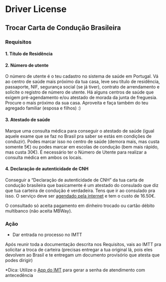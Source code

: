 # Driver License

## Trocar Carta de Condução Brasileira

### Requisitos

#### 1. Título de Residência

#### 2. Número de utente

O número de utente é o teu cadastro no sistema de saúde em Portugal. Vá ao centro de saúde mais próximo da tua casa, leve seu título de residência, passaporte, NIF, segurança social (se já tiver), contrato de arrendamento e solicite o registro de número de utente. Há alguns centros de saúde que exigem pré-agendamento e/ou atestado de morada da junta de freguesia. Procure o mais próximo da sua casa.
Aproveita e faça também do teu agregado familiar (esposa e filhos) :)

#### 3. Atestado de saúde

Marque uma consulta médica para conseguir o atestado de saúde (igual aquele exame que se faz no Brasil pra saber se estás em condições de conduzir). Podes marcar isso no centro de saúde (demora mais, mas custa somente 5€) ou podes marcar em escolas de condução (bem mais rápido, mas custa 30€).
É necessário ter o Número de Utente para realizar a consulta médica em ambos os locais.

#### 4. Declaração de autenticidade de CNH

Conseguir a “Declaração de autenticidade de CNH” da tua carta de condução brasileira que basicamente é um atestado do consulado que diz que tua carteira de condução é verdadeira. Tens que ir ao consulado pra isso. O serviço deve ser [agendado pela internet](https://ec-lisboa.itamaraty.gov.br/) e tem o custo de 16.50€.

O consultado só aceita pagamento em dinheiro trocado ou cartão débito multibanco (não aceita MBWay).

### Ação

- Dar entrada no processo no IMTT

Após reunir toda a documentação descrita nos Requisitos, vais ao IMTT pra solicitar a troca de carteira (precisas entregar a tua original lá, pois eles devolvem ao Brasil e te entregam um documento provisório que atesta que podes dirigir)

*Dica: Utilize o [App do IMT](https://play.google.com/store/apps/details?id=pt.segsocial.iies.sigaapp.prod&hl=pt_PT) para gerar a senha de atendimento com antecedência
